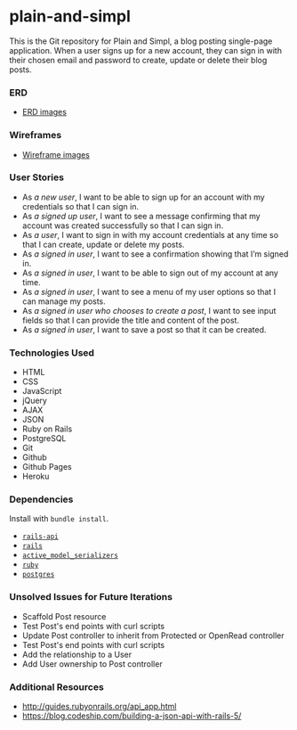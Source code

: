 
# plain-and-simpl
This is the Git repository for Plain and Simpl, a blog posting single-page application. When a user signs up for a new account, they can sign in with their chosen email and password to create, update or delete their blog posts.

### ERD
- [ERD images](https://imgur.com/a/oVoGR)

### Wireframes
- [Wireframe images](https://imgur.com/a/4DSD7)

### User Stories
- As _a new user_, I want to be able to sign up for an account with my credentials so that I can sign in.
- As _a signed up user_, I want to see a message confirming that my account was created successfully so that I can sign in.
- As _a user_, I want to sign in with my account credentials at any time so that I can create, update or delete my posts.
- As _a signed in user_, I want to see a confirmation showing that I’m signed in.
- As _a signed in user_, I want to be able to sign out of my account at any time.
- As _a signed in user_, I want to see a menu of my user options so that I can manage my posts.
- As _a signed in user who chooses to create a post_, I want to see input fields so that I can provide the title and content of the post.
- As _a signed in user_, I want to save a post so that it can be created.

### Technologies Used
- HTML
- CSS
- JavaScript
- jQuery
- AJAX
- JSON
- Ruby on Rails
- PostgreSQL
- Git
- Github
- Github Pages
- Heroku

### Dependencies
Install with `bundle install`.

-   [`rails-api`](https://github.com/rails-api/rails-api)
-   [`rails`](https://github.com/rails/rails)
-   [`active_model_serializers`](https://github.com/rails-api/active_model_serializers)
-   [`ruby`](https://www.ruby-lang.org/en/)
-   [`postgres`](http://www.postgresql.org)

### Unsolved Issues for Future Iterations
- Scaffold Post resource
- Test Post's end points with curl scripts
- Update Post controller to inherit from Protected or OpenRead controller
- Test Post's end points with curl scripts
- Add the relationship to a User
- Add User ownership to Post controller

### Additional Resources
- http://guides.rubyonrails.org/api_app.html
- https://blog.codeship.com/building-a-json-api-with-rails-5/
